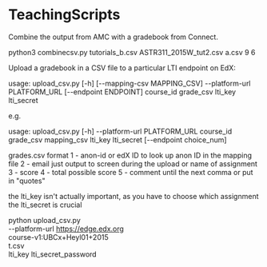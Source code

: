 # TeachingScripts

Combine the output from AMC with a gradebook from Connect.

python3 combinecsv.py tutorials_b.csv ASTR311_2015W_tut2.csv a.csv 9 6

Upload a gradebook in a CSV file to a particular LTI endpoint on EdX:

usage: upload_csv.py [-h] [--mapping-csv MAPPING_CSV] --platform-url
                     PLATFORM_URL [--endpoint ENDPOINT]
                     course_id grade_csv lti_key lti_secret

e.g.

 usage: upload_csv.py [-h] --platform-url PLATFORM_URL
                     course_id grade_csv mapping_csv lti_key lti_secret
                     [--endpoint choice_num]


grades.csv format
  1 - anon-id or edX ID to look up anon ID in the mapping file 
  2 - email just output to screen during the upload or name of assignment
  3 - score
  4 - total possible score
  5 - comment until the next comma or put in "quotes"

  the lti_key isn't actually important, as you have to choose which assignment
  the lti_secret is crucial



python upload_csv.py \
       --platform-url https://edge.edx.org \
       course-v1:UBCx+Heyl01+2015 \
       t.csv \
       lti_key lti_secret_password
